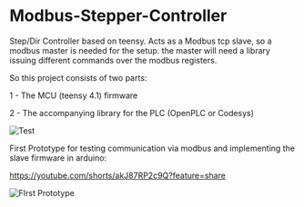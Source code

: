 # Modbus-Stepper-Controller
Step/Dir Controller based on teensy. Acts as a Modbus tcp slave, so a modbus master is needed for the setup. the master will need a library issuing different commands over the modbus registers.

So this project consists of two parts:

1 - The MCU (teensy 4.1) firmware

2 - The accompanying library for the PLC (OpenPLC or Codesys)


![Test](https://user-images.githubusercontent.com/101837284/159583834-0b0fe905-bf78-46a9-b57c-8987204d72fe.png)


First Prototype for testing communication via modbus and implementing the slave firmware in arduino:

https://youtube.com/shorts/akJ87RP2c9Q?feature=share

![FIrst Prototype](https://user-images.githubusercontent.com/101837284/158897530-49c3237d-0893-4524-8a08-eb9b87bab08a.jpg)
